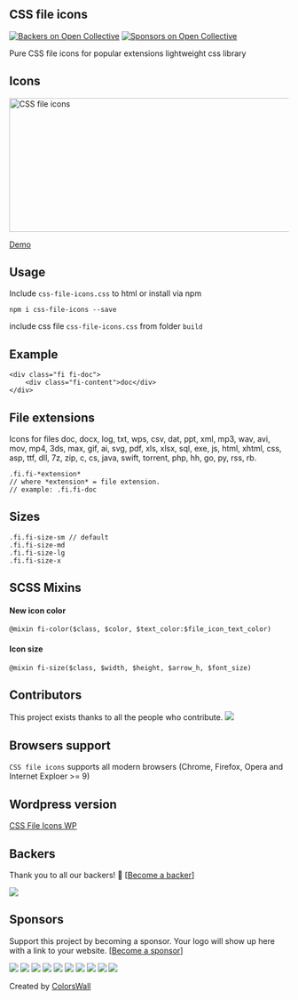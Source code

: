 ## CSS file icons
[![Backers on Open Collective](https://opencollective.com/CSS-file-icons/backers/badge.svg)](#backers)
 [![Sponsors on Open Collective](https://opencollective.com/CSS-file-icons/sponsors/badge.svg)](#sponsors)

Pure CSS file icons for popular extensions lightweight css library

## Icons
[<img src="https://raw.githubusercontent.com/colorswall/CSS-file-icons/master/src/images/icons.png" alt="CSS file icons" data-canonical-src="https://raw.githubusercontent.com/colorswall/CSS-file-icons/master/src/images/icons.png" width="721" height="241" />](https://colorswall.github.io/CSS-file-icons/)

[Demo](https://colorswall.github.io/CSS-file-icons/)

## Usage
Include `css-file-icons.css` to html or install via npm
```
npm i css-file-icons --save
```
include css file `css-file-icons.css` from folder `build`

## Example
```
<div class="fi fi-doc">
    <div class="fi-content">doc</div>
</div>
```

## File extensions
 Icons for files doc, docx, log, txt, wps, csv, dat, ppt, xml, mp3, wav, avi, mov, mp4, 3ds, max, gif, ai, svg, pdf, xls, xlsx, sql, exe, js, html, xhtml, css, asp, ttf, dll, 7z, zip, c, cs, java, swift, torrent, php, hh, go, py, rss, rb.

 ```
 .fi.fi-*extension*
 // where *extension* = file extension.
 // example: .fi.fi-doc
 ```

## Sizes
 ```
.fi.fi-size-sm // default
.fi.fi-size-md
.fi.fi-size-lg
.fi.fi-size-x
 ```

## SCSS Mixins
#### New icon color
```
@mixin fi-color($class, $color, $text_color:$file_icon_text_color)
```
#### Icon size
```
@mixin fi-size($class, $width, $height, $arrow_h, $font_size)
```

## Contributors

This project exists thanks to all the people who contribute.
<a href="https://github.com/colorswall/CSS-file-icons/graphs/contributors"><img src="https://opencollective.com/CSS-file-icons/contributors.svg?width=890&button=false" /></a>

## Browsers support
`CSS file icons` supports all modern browsers (Chrome, Firefox, Opera and Internet Exploer >= 9)

## Wordpress version
[CSS File Icons WP](https://github.com/colorswall/CSS-file-icons-wp)

## Backers

Thank you to all our backers! 🙏 [[Become a backer](https://opencollective.com/CSS-file-icons#backer)]

<a href="https://opencollective.com/CSS-file-icons#backers" target="_blank"><img src="https://opencollective.com/CSS-file-icons/backers.svg?width=890"></a>

## Sponsors

Support this project by becoming a sponsor. Your logo will show up here with a link to your website. [[Become a sponsor](https://opencollective.com/CSS-file-icons#sponsor)]

<a href="https://opencollective.com/CSS-file-icons/sponsor/0/website" target="_blank"><img src="https://opencollective.com/CSS-file-icons/sponsor/0/avatar.svg"></a>
<a href="https://opencollective.com/CSS-file-icons/sponsor/1/website" target="_blank"><img src="https://opencollective.com/CSS-file-icons/sponsor/1/avatar.svg"></a>
<a href="https://opencollective.com/CSS-file-icons/sponsor/2/website" target="_blank"><img src="https://opencollective.com/CSS-file-icons/sponsor/2/avatar.svg"></a>
<a href="https://opencollective.com/CSS-file-icons/sponsor/3/website" target="_blank"><img src="https://opencollective.com/CSS-file-icons/sponsor/3/avatar.svg"></a>
<a href="https://opencollective.com/CSS-file-icons/sponsor/4/website" target="_blank"><img src="https://opencollective.com/CSS-file-icons/sponsor/4/avatar.svg"></a>
<a href="https://opencollective.com/CSS-file-icons/sponsor/5/website" target="_blank"><img src="https://opencollective.com/CSS-file-icons/sponsor/5/avatar.svg"></a>
<a href="https://opencollective.com/CSS-file-icons/sponsor/6/website" target="_blank"><img src="https://opencollective.com/CSS-file-icons/sponsor/6/avatar.svg"></a>
<a href="https://opencollective.com/CSS-file-icons/sponsor/7/website" target="_blank"><img src="https://opencollective.com/CSS-file-icons/sponsor/7/avatar.svg"></a>
<a href="https://opencollective.com/CSS-file-icons/sponsor/8/website" target="_blank"><img src="https://opencollective.com/CSS-file-icons/sponsor/8/avatar.svg"></a>
<a href="https://opencollective.com/CSS-file-icons/sponsor/9/website" target="_blank"><img src="https://opencollective.com/CSS-file-icons/sponsor/9/avatar.svg"></a>

Created by [ColorsWall](https://colorswall.com/)
